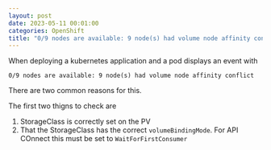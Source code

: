```yaml
---
layout: post
date: 2023-05-11 00:01:00
categories: OpenShift
title: "0/9 nodes are available: 9 node(s) had volume node affinity conflict"
---
```


When deploying a kubernetes application and a pod displays an event with

`0/9 nodes are available: 9 node(s) had volume node affinity conflict`

There are two common reasons for this.
<!--more-->

The first two thigns to check are
1. StorageClass is correctly set on the PV
2. That the StorageClass has the correct `volumeBindingMode`. For API COnnect this must be set to `WaitForFirstConsumer`
